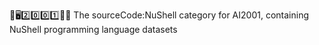 🧠️🖥️2️⃣️0️⃣️0️⃣️1️⃣️💾️📜️ The sourceCode:NuShell category for AI2001, containing NuShell programming language datasets

